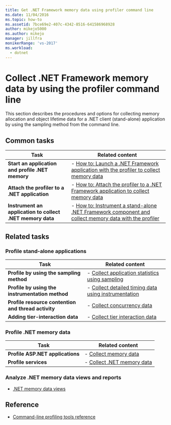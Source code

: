 ```yaml
---
title: Get .NET Framework memory data using profiler command line
ms.date: 11/04/2016
ms.topic: how-to
ms.assetid: 7bce69e2-407c-4342-8516-641586968928
author: mikejo5000
ms.author: mikejo
manager: jillfra
monikerRange: 'vs-2017'
ms.workload: 
  - dotnet
---
```

# Collect .NET Framework memory data by using the profiler command line

This section describes the procedures and options for collecting memory allocation and object lifetime data for a .NET client (stand-alone) application by using the sampling method from the command line.

## Common tasks

|Task|Related content|
|----------|---------------------|
|**Start an application and profile .NET memory**|-   [How to: Launch a .NET Framework application with the profiler to collect memory data](../profiling/how-to-launch-a-stand-alone-dotnet-framework-app-to-collect-memory-data.md)|
|**Attach the profiler to a .NET application**|-   [How to: Attach the profiler to a .NET Framework application to collect memory data](../profiling/how-to-attach-the-profiler-to-a-dotnet-framework-app-to-collect-memory-data.md)|
|**Instrument an application to collect .NET memory data**|-   [How to: Instrument a stand-alone .NET Framework component and collect memory data with the profiler](../profiling/how-to-instrument-a-dotnet-framework-component-and-collect-memory-data.md)|

## Related tasks

### Profile stand-alone applications

|Task|Related content|
|----------|---------------------|
|**Profile by using the sampling method**|-   [Collect application statistics using sampling](../profiling/collecting-application-statistics-for-stand-alone-applications.md)|
|**Profile by using the instrumentation method**|-   [Collect detailed timing data using instrumentation](../profiling/collecting-detailed-timing-data-for-a-stand-alone-application.md)|
|**Profile resource contention and thread activity**|-   [Collect concurrency data](../profiling/collecting-concurrency-data-for-stand-alone-applications.md)|
|**Adding tier-interaction data**|-   [Collect tier interaction data](../profiling/adding-tier-interaction-data-from-the-command-line.md)|

### Profile .NET memory data

|Task|Related content|
|----------|---------------------|
|**Profile ASP.NET applications**|-   [Collect memory data](../profiling/collecting-memory-data-from-an-aspnet-web-application.md)|
|**Profile services**|-   [Collect .NET memory data](../profiling/collecting-memory-data-from-dotnet-framework-services-by-using-the-profiler-command-line.md)|

### Analyze .NET memory data views and reports
- [.NET memory data views](../profiling/dotnet-memory-data-views.md)

## Reference
- [Command-line profiling tools reference](../profiling/command-line-profiling-tools-reference.md)
